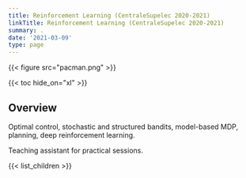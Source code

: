 ```yaml
---
title: Reinforcement Learning (CentraleSupelec 2020-2021)
linkTitle: Reinforcement Learning (CentraleSupelec 2020-2021)
summary: .
date: '2021-03-09'
type: page
---
```


{{< figure src="pacman.png" >}}

{{< toc hide_on="xl" >}}

## Overview

Optimal control, stochastic and structured bandits, model-based MDP, planning, deep reinforcement learning.

Teaching assistant for practical sessions.

{{< list_children >}}
